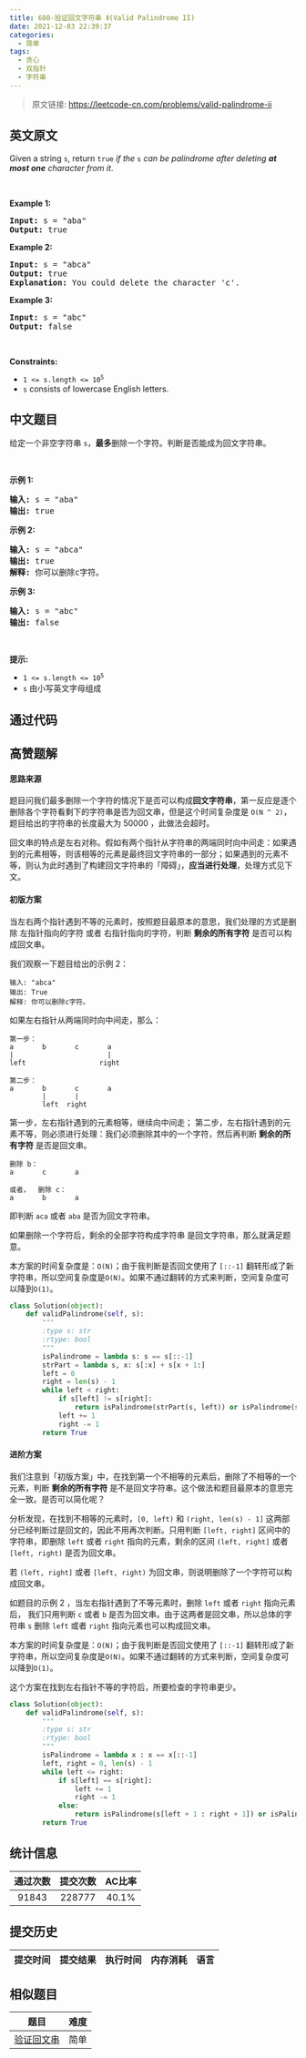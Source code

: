 ```yaml
---
title: 680-验证回文字符串 Ⅱ(Valid Palindrome II)
date: 2021-12-03 22:39:37
categories:
  - 简单
tags:
  - 贪心
  - 双指针
  - 字符串
---
```


> 原文链接: https://leetcode-cn.com/problems/valid-palindrome-ii


## 英文原文
<div><p>Given a string <code>s</code>, return <code>true</code> <em>if the </em><code>s</code><em> can be palindrome after deleting <strong>at most one</strong> character from it</em>.</p>

<p>&nbsp;</p>
<p><strong>Example 1:</strong></p>

<pre>
<strong>Input:</strong> s = &quot;aba&quot;
<strong>Output:</strong> true
</pre>

<p><strong>Example 2:</strong></p>

<pre>
<strong>Input:</strong> s = &quot;abca&quot;
<strong>Output:</strong> true
<strong>Explanation:</strong> You could delete the character &#39;c&#39;.
</pre>

<p><strong>Example 3:</strong></p>

<pre>
<strong>Input:</strong> s = &quot;abc&quot;
<strong>Output:</strong> false
</pre>

<p>&nbsp;</p>
<p><strong>Constraints:</strong></p>

<ul>
	<li><code>1 &lt;= s.length &lt;= 10<sup>5</sup></code></li>
	<li><code>s</code> consists of lowercase English letters.</li>
</ul>
</div>

## 中文题目
<div><p>给定一个非空字符串 <code>s</code>，<strong>最多</strong>删除一个字符。判断是否能成为回文字符串。</p>

<p> </p>

<p><strong>示例 1:</strong></p>

<pre>
<strong>输入:</strong> s = "aba"
<strong>输出:</strong> true
</pre>

<p><strong>示例 2:</strong></p>

<pre>
<strong>输入:</strong> s = "abca"
<strong>输出:</strong> true
<strong>解释:</strong> 你可以删除c字符。
</pre>

<p><strong>示例 3:</strong></p>

<pre>
<strong>输入:</strong> s = "abc"
<strong>输出:</strong> false</pre>

<p> </p>

<p><strong>提示:</strong></p>

<ul>
	<li><code>1 <= s.length <= 10<sup>5</sup></code></li>
	<li><code>s</code> 由小写英文字母组成</li>
</ul>
</div>

## 通过代码
<RecoDemo>
</RecoDemo>


## 高赞题解
#### 思路来源
题目问我们最多删除一个字符的情况下是否可以构成**回文字符串**，第一反应是逐个删除各个字符看剩下的字符串是否为回文串，但是这个时间复杂度是 `O(N ^ 2)`，题目给出的字符串的长度最大为 50000 ，此做法会超时。

回文串的特点是左右对称。假如有两个指针从字符串的两端同时向中间走：如果遇到的元素相等，则该相等的元素是最终回文字符串的一部分；如果遇到的元素不等，则认为此时遇到了构建回文字符串的「障碍」，**应当进行处理**，处理方式见下文。

#### 初版方案
当左右两个指针遇到不等的元素时，按照题目最原本的意思，我们处理的方式是删除 左指针指向的字符 或者 右指针指向的字符，判断 **剩余的所有字符** 是否可以构成回文串。

我们观察一下题目给出的示例 2：

    输入: "abca"
    输出: True
    解释: 你可以删除c字符。

如果左右指针从两端同时向中间走，那么：

    第一步：
    a       b       c       a
    |                       |
    left                  right

    第二步：
    a       b       c       a
            |       |
            left  right

第一步，左右指针遇到的元素相等，继续向中间走；
第二步，左右指针遇到的元素不等，则必须进行处理：我们必须删除其中的一个字符，然后再判断 **剩余的所有字符** 是否是回文串。

    删除 b：
    a       c       a

    或者，  删除 c：
    a       b       a

即判断 `aca` 或者 `aba` 是否为回文字符串。

如果删除一个字符后，剩余的全部字符构成字符串 是回文字符串，那么就满足题意。

本方案的时间复杂度是：`O(N)`；由于我判断是否回文使用了 `[::-1]` 翻转形成了新字符串，所以空间复杂度是`O(N)`。如果不通过翻转的方式来判断，空间复杂度可以降到`O(1)`。



```Python []
class Solution(object):
    def validPalindrome(self, s):
        """
        :type s: str
        :rtype: bool
        """
        isPalindrome = lambda s: s == s[::-1]
        strPart = lambda s, x: s[:x] + s[x + 1:]
        left = 0
        right = len(s) - 1
        while left < right:
            if s[left] != s[right]:
                return isPalindrome(strPart(s, left)) or isPalindrome(strPart(s, right))
            left += 1
            right -= 1
        return True

```

#### 进阶方案

我们注意到「初版方案」中，在找到第一个不相等的元素后，删除了不相等的一个元素，判断 **剩余的所有字符** 是不是回文字符串。这个做法和题目最原本的意思完全一致。是否可以简化呢？

分析发现，在找到不相等的元素时，`[0, left)` 和 `(right, len(s) - 1]` 这两部分已经判断过是回文的，因此不用再次判断。只用判断 `[left, right]` 区间中的字符串，即删除 `left` 或者 `right` 指向的元素，剩余的区间 `(left, right]` 或者 `[left, right)` 是否为回文串。

若 `(left, right]` 或者 `[left, right)` 为回文串，则说明删除了一个字符可以构成回文串。

如题目的示例 2 ，当左右指针遇到了不等元素时，删除 `left` 或者 `right` 指向元素后， 我们只用判断 `c` 或者 `b` 是否为回文串。由于这两者是回文串，所以总体的字符串 `s` 删除 `left` 或者 `right` 指向元素也可以构成回文串。

本方案的时间复杂度是：`O(N)`；由于我判断是否回文使用了 `[::-1]` 翻转形成了新字符串，所以空间复杂度是`O(N)`。如果不通过翻转的方式来判断，空间复杂度可以降到`O(1)`。

这个方案在找到左右指针不等的字符后，所要检查的字符串更少。



```Python []
class Solution(object):
    def validPalindrome(self, s):
        """
        :type s: str
        :rtype: bool
        """
        isPalindrome = lambda x : x == x[::-1]
        left, right = 0, len(s) - 1
        while left <= right:
            if s[left] == s[right]:
                left += 1
                right -= 1
            else:
                return isPalindrome(s[left + 1 : right + 1]) or isPalindrome(s[left: right])
        return True
```




## 统计信息
| 通过次数 | 提交次数 | AC比率 |
| :------: | :------: | :------: |
|    91843    |    228777    |   40.1%   |

## 提交历史
| 提交时间 | 提交结果 | 执行时间 |  内存消耗  | 语言 |
| :------: | :------: | :------: | :--------: | :--------: |


## 相似题目
|                             题目                             | 难度 |
| :----------------------------------------------------------: | :---------: |
| [验证回文串](https://leetcode-cn.com/problems/valid-palindrome/) | 简单|
